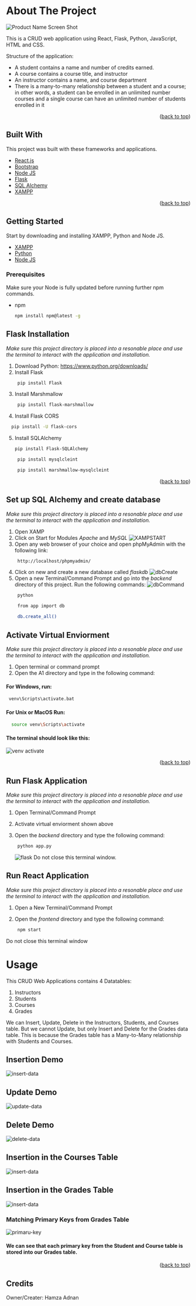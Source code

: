 <div id="top"></div>


<!-- ABOUT THE PROJECT -->
# About The Project

![Product Name Screen Shot][product-screenshot]

This is a CRUD web application using React, Flask, Python, JavaScript, HTML and CSS.

Structure of the application:
* A student contains a name and number of credits earned.
* A course contains a course title, and instructor
* An instructor contains a name, and course department
* There is a many-to-many relationship between a student and a course; in other words, a student can be enrolled in an unlimited number courses and a single course can have an unlimited number of students enrolled in it


<p align="right">(<a href="#top">back to top</a>)</p>



## Built With

This project was built with these frameworks and applications.


* [React.js](https://reactjs.org/)
* [Bootstrap](https://getbootstrap.com)
* [Node JS](https://nodejs.org/en/)
* [Flask](https://flask.palletsprojects.com/en/2.0.x/)
* [SQL Alchemy](https://www.sqlalchemy.org/)
* [XAMPP](https://www.apachefriends.org/download.html)

<p align="right">(<a href="#top">back to top</a>)</p>



<!-- GETTING STARTED -->
## Getting Started

Start by downloading and installing XAMPP, Python and Node JS.
* [XAMPP](https://www.apachefriends.org/download.html)
* [Python](https://www.python.org/downloads/)
* [Node JS](https://nodejs.org/en/) 

### Prerequisites

Make sure your Node is fully updated before running further npm commands.
* npm
  ```sh
  npm install npm@latest -g
  ```

## Flask Installation

_Make sure this project directory is placed into a resonable place and use the terminal to interact with the application and installation._

1. Download Python: https://www.python.org/downloads/
2. Install Flask
   ```sh
    pip install Flask
   ```
3. Install Marshmallow
   ```sh
    pip install flask-marshmallow
   ```
4. Install Flask CORS
  ```sh
    pip install -U flask-cors
   ```
5. Install SQLAlchemy
    ```sh
    pip install Flask-SQLAlchemy
   ```
   ```sh
    pip install mysqlcleint
   ```
   ```sh
    pip install marshmallow-mysqlcleint
   ```



<p align="right">(<a href="#top">back to top</a>)</p>

## Set up SQL Alchemy and create database

_Make sure this project directory is placed into a resonable place and use the terminal to interact with the application and installation._

1. Open XAMP
2. Click on Start for Modules *Apache* and *MySQL*
    ![XAMPSTART][XAMP-start]
3. Open any web browser of your choice and open phpMyAdmin with the following link:
   ```sh
    http://localhost/phpmyadmin/
   ```
4. Click on new and create a new database called *flaskdb*
    ![dbCreate][create-db]
5. Open a new Terminal/Command Prompt and go into the *backend* directory of this project. Run the following commands:
    ![dbCommand][command-db]    
   ```sh
    python
   ```
   ```sh
    from app import db
   ```
   ```sh
    db.create_all()
   ```
## Activate Virtual Enviorment

_Make sure this project directory is placed into a resonable place and use the terminal to interact with the application and installation._

1. Open terminal or command prompt
2. Open the A1 directory and type in the following command:
#### For Windows, run:
   ```sh
    venv\Scripts\activate.bat
   ```
#### For Unix or MacOS Run:
  ```sh
    source venv\Scripts\activate
   ```
#### The terminal should look like this:
![venv activate][venv-activate]

<p align="right">(<a href="#top">back to top</a>)</p>

## Run Flask Application

_Make sure this project directory is placed into a resonable place and use the terminal to interact with the application and installation._

1. Open Terminal/Command Prompt
2. Activate virtual enviorment shown above
3. Open the *backend* directory and type the following command:

   ```sh
    python app.py
   ```
   ![flask][flask-run]
Do not close this terminal window.


## Run React Application

_Make sure this project directory is placed into a resonable place and use the terminal to interact with the application and installation._

1. Open a New Terminal/Command Prompt
2. Open the *frontend* directory and type the following command:

   ```sh
    npm start
   ```
Do not close this terminal window


<!-- USAGE EXAMPLES -->
# Usage

This CRUD Web Applications contains 4 Datatables:
1. Instructors
2. Students
3. Courses
4. Grades

We can Insert, Update, Delete in the Instructors, Students, and Courses table. But we cannot Update, but only Insert and Delete for the Grades data table. This is because the Grades table has a Many-to-Many relationship with Students and Courses.

## Insertion Demo
![insert-data][insert-data]
## Update Demo
![update-data][update-data]
## Delete Demo
![delete-data][delete-data]
## Insertion in the Courses Table
![insert-data][insert-data-courses]
## Insertion in the Grades Table
![insert-data][insert-data-grades]
### Matching Primary Keys from Grades Table
![primaru-key][primary-key]
#### We can see that each primary key from the Student and Course table is stored into our Grades table.


<p align="right">(<a href="#top">back to top</a>)</p>


## Credits

Owner/Creater: Hamza Adnan


<!-- MARKDOWN LINKS & IMAGES -->
<!-- https://www.markdownguide.org/basic-syntax/#reference-style-links -->

[product-screenshot]: img/main.png
[XAMP-Start]: img/XAMPstart.png
[create-db]: img/phpadmin-db-create.png
[command-db]: img/command-db.png
[venv-activate]: img/venv-activate.png
[flask-run]: img/flask-run.png
[primary-key]: img/primary-key-match.png
[insert-data]: img/insert-data.gif
[update-data]: img/update-data.gif
[delete-data]: img/delete-data.gif
[insert-data-courses]: img/insert-data-courses.gif
[insert-data-grades]: img/insert-data-grades.gif
